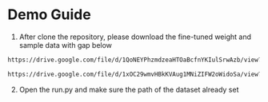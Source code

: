 # Demo Guide

1. After clone the repository, please download the fine-tuned weight and sample data with gap below
```bash
https://drive.google.com/file/d/1QoNEYPhzmdzeaHTOaBcfnYKIulSrwAzb/view?usp=sharing
```
```bash
https://drive.google.com/file/d/1xOC29wmvHBkKVAug1MNiZIFW2oWidoSa/view?usp=sharing
```

2. Open the run.py and make sure the path of the dataset already set

